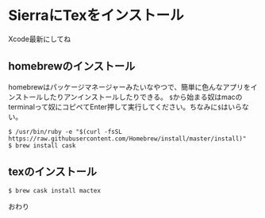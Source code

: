 # SierraにTexをインストール
Xcode最新にしてね
## homebrewのインストール
homebrewはパッケージマネージャーみたいなやつで、簡単に色んなアプリをインストールしたりアンインストールしたりできる。
`$`から始まる奴はmacのterminalって奴にコピペてEnter押して実行してください。ちなみに`$`はいらない。
```
$ /usr/bin/ruby -e "$(curl -fsSL https://raw.githubusercontent.com/Homebrew/install/master/install)"
$ brew install cask
```
## texのインストール
```
$ brew cask install mactex
```

おわり
